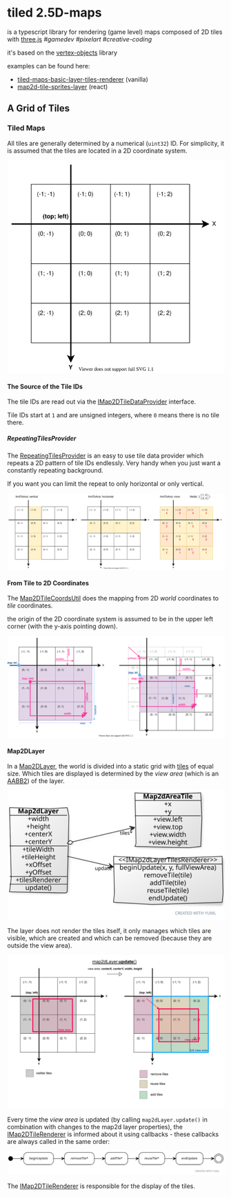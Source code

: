 # tiled 2.5D-maps

is a typescript library for rendering (game level) maps composed of 2D tiles with [three.js](https://threejs.org/) *\#gamedev* *\#pixelart* *\#creative-coding*

it's based on the [vertex-objects](../vertex-objects) library

examples can be found here:
- [tiled-maps-basic-layer-tiles-renderer](../../examples/vanilla/tiled-maps-basic-layer-tiles-renderer.html) (vanilla)
- [map2d-tile-sprites-layer](../../examples/r3f/src/map2d-tile-sprites-layer/HowToMap2DTileSpritesLayer.jsx) (react)

## A Grid of Tiles

### Tiled Maps

All tiles are generally determined by a numerical (`uint32`) ID.
For simplicity, it is assumed that the tiles are located in a 2D coordinate system.

![the tile coordinates system](docs/tile-coordinates.svg)

#### The Source of the Tile IDs

The tile IDs are read out via the [IMap2DTileDataProvider](src/IMap2DTileDataProvider.ts) interface.

Tile IDs start at `1` and are unsigned integers, where `0` means there is no tile there.

##### RepeatingTilesProvider

The [RepeatingTilesProvider](src/RepeatingTilesProvider.ts) is an easy to use tile data provider which repeats a 2D pattern of tile IDs endlessly.
Very handy when you just want a constantly repeating background.

If you want you can limit the repeat to only horizontal or only vertical.

![repeating-tiles-provider cheat-sheet](docs/RepeatingTilesProvider.svg)

#### From Tile to 2D Coordinates

The [Map2DTileCoordsUtil](src/Map2DTileCoordsUtil.ts) does the mapping from 2D _world_ coordinates to _tile_ coordinates.

the origin of the 2D coordinate system is assumed to be in the upper left corner (with the y-axis pointing down).

![map2d-tile-coords-util cheat-sheet](docs/Map2dTileCoordsUtil.svg)

#### Map2DLayer

In a [Map2DLayer](src/Map2DLayer.ts), the world is divided into a static grid with [tiles](src/Map2DTile.ts) of equal size.
Which tiles are displayed is determined by the _view area_ (which is an [AABB2](src/AABB2.ts)) of the layer.

![Map2dLayer class diagram](docs/Map2dLayer.svg)

The layer does not render the tiles itself, it only manages which tiles are visible, which are created and which can be removed (because they are outside the view area).

![Map2dLayer update](docs/Map2dLayer-renderViewArea.svg)

Every time the _view area_ is updated (by calling `map2dLayer.update()` in combination with changes to the map2d layer properties), the [IMap2DTileRenderer](src/IMap2DTileRenderer.ts) is informed about it using callbacks - these callbacks are always called in the same order:

![Map2dLayer update view area](docs/Map2dLayer-update-view-area.svg)

The [IMap2DTileRenderer](src/IMap2DTileRenderer.ts) is responsible for the display of the tiles.
